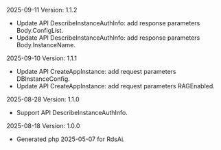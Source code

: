 2025-09-11 Version: 1.1.2
- Update API DescribeInstanceAuthInfo: add response parameters Body.ConfigList.
- Update API DescribeInstanceAuthInfo: add response parameters Body.InstanceName.


2025-09-10 Version: 1.1.1
- Update API CreateAppInstance: add request parameters DBInstanceConfig.
- Update API CreateAppInstance: add request parameters RAGEnabled.


2025-08-28 Version: 1.1.0
- Support API DescribeInstanceAuthInfo.


2025-08-18 Version: 1.0.0
- Generated php 2025-05-07 for RdsAi.

